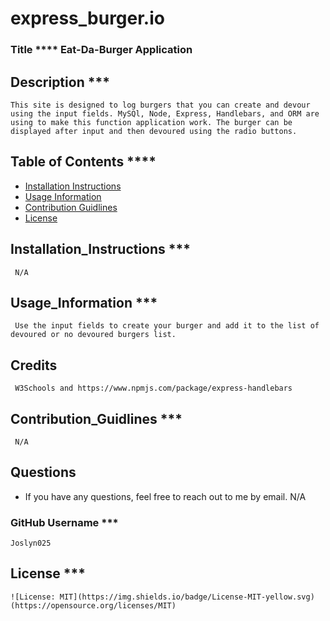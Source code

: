 # express_burger.io
### Title **** Eat-Da-Burger Application 
## Description ***
    This site is designed to log burgers that you can create and devour using the input fields. MySQl, Node, Express, Handlebars, and ORM are using to make this function application work. The burger can be displayed after input and then devoured using the radio buttons.  
## Table of Contents ****
* [Installation Instructions](##Installation_Instructions)
* [Usage Information](##Usage_Information)
* [Contribution Guidlines](##Contribution_Guidlines)
* [License](##License) 
## Installation_Instructions ***
     N/A 
## Usage_Information ***
     Use the input fields to create your burger and add it to the list of devoured or no devoured burgers list.
## Credits 
     W3Schools and https://www.npmjs.com/package/express-handlebars
## Contribution_Guidlines ***
     N/A
## Questions 
* If you have any questions, feel free to reach out to me by email.
    N/A
### GitHub Username ***
    Joslyn025 
## License ***
    ![License: MIT](https://img.shields.io/badge/License-MIT-yellow.svg)(https://opensource.org/licenses/MIT)
